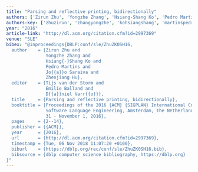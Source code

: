 ```yaml
---
title: "Parsing and reflective printing, bidirectionally"
authors: ['Zirun Zhu', 'Yongzhe Zhang', 'Hsiang-Shang Ko', 'Pedro Martins 0001', 'João Saraiva', 'Zhenjiang Hu']
authors-key: ['zhuzirun', 'zhangyongzhe', 'kohsiangshang', 'martinspedro', 'saraivajoão', 'huzhenjiang']
year: "2016"
article-link: "http://dl.acm.org/citation.cfm?id=2997369"
venue: "SLE"
bibex: "@inproceedings{DBLP:conf/sle/ZhuZK0SH16,
  author    = {Zirun Zhu and
               Yongzhe Zhang and
               Hsiang{-}Shang Ko and
               Pedro Martins and
               Jo{{a}}o Saraiva and
               Zhenjiang Hu},
  editor    = {Tijs van der Storm and
               Emilie Balland and
               D{{a}}niel Varr{{o}}},
  title     = {Parsing and reflective printing, bidirectionally},
  booktitle = {Proceedings of the 2016 {ACM} {SIGPLAN} International Conference on
               Software Language Engineering, Amsterdam, The Netherlands, October
               31 - November 1, 2016},
  pages     = {2--14},
  publisher = {{ACM}},
  year      = {2016},
  url       = {http://dl.acm.org/citation.cfm?id=2997369},
  timestamp = {Tue, 06 Nov 2018 11:07:20 +0100},
  biburl    = {https://dblp.org/rec/conf/sle/ZhuZK0SH16.bib},
  bibsource = {dblp computer science bibliography, https://dblp.org}
}"
---
```


